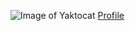 ![Image of Yaktocat](https://octodex.github.com/images/yaktocat.png)
[Profile](https://github.com/aiwaAkashi)
